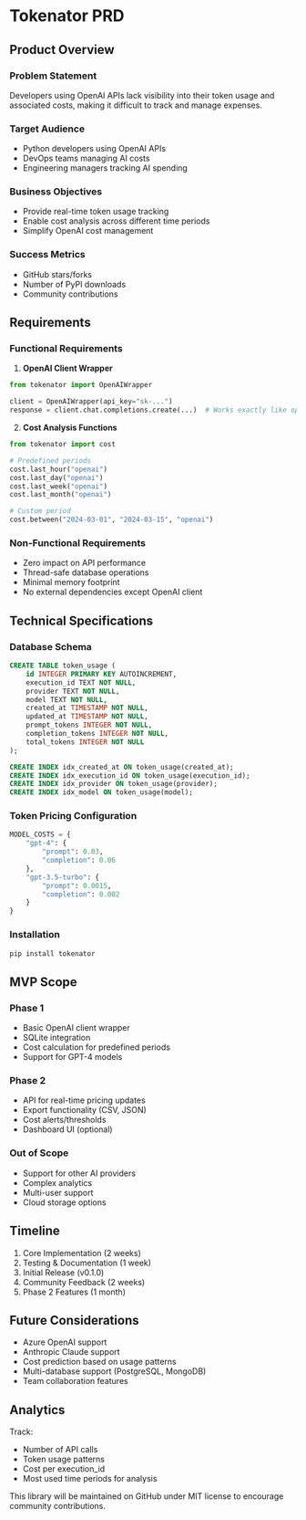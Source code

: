 

# Tokenator PRD

## Product Overview

### Problem Statement
Developers using OpenAI APIs lack visibility into their token usage and associated costs, making it difficult to track and manage expenses.

### Target Audience
- Python developers using OpenAI APIs
- DevOps teams managing AI costs
- Engineering managers tracking AI spending

### Business Objectives
- Provide real-time token usage tracking
- Enable cost analysis across different time periods
- Simplify OpenAI cost management

### Success Metrics
- GitHub stars/forks
- Number of PyPI downloads
- Community contributions

## Requirements

### Functional Requirements

1. **OpenAI Client Wrapper**
```python
from tokenator import OpenAIWrapper

client = OpenAIWrapper(api_key="sk-...")
response = client.chat.completions.create(...)  # Works exactly like openai client
```

2. **Cost Analysis Functions**
```python
from tokenator import cost

# Predefined periods
cost.last_hour("openai")
cost.last_day("openai")
cost.last_week("openai")
cost.last_month("openai")

# Custom period
cost.between("2024-03-01", "2024-03-15", "openai")
```

### Non-Functional Requirements
- Zero impact on API performance
- Thread-safe database operations
- Minimal memory footprint
- No external dependencies except OpenAI client

## Technical Specifications

### Database Schema
```sql
CREATE TABLE token_usage (
    id INTEGER PRIMARY KEY AUTOINCREMENT,
    execution_id TEXT NOT NULL,
    provider TEXT NOT NULL,
    model TEXT NOT NULL,
    created_at TIMESTAMP NOT NULL,
    updated_at TIMESTAMP NOT NULL,
    prompt_tokens INTEGER NOT NULL,
    completion_tokens INTEGER NOT NULL,
    total_tokens INTEGER NOT NULL
);

CREATE INDEX idx_created_at ON token_usage(created_at);
CREATE INDEX idx_execution_id ON token_usage(execution_id);
CREATE INDEX idx_provider ON token_usage(provider);
CREATE INDEX idx_model ON token_usage(model);
```

### Token Pricing Configuration
```python
MODEL_COSTS = {
    "gpt-4": {
        "prompt": 0.03,
        "completion": 0.06
    },
    "gpt-3.5-turbo": {
        "prompt": 0.0015,
        "completion": 0.002
    }
}
```

### Installation
```bash
pip install tokenator
```

## MVP Scope

### Phase 1
- Basic OpenAI client wrapper
- SQLite integration
- Cost calculation for predefined periods
- Support for GPT-4 models

### Phase 2
- API for real-time pricing updates
- Export functionality (CSV, JSON)
- Cost alerts/thresholds
- Dashboard UI (optional)

### Out of Scope
- Support for other AI providers
- Complex analytics
- Multi-user support
- Cloud storage options

## Timeline
1. Core Implementation (2 weeks)
2. Testing & Documentation (1 week)
3. Initial Release (v0.1.0)
4. Community Feedback (2 weeks)
5. Phase 2 Features (1 month)

## Future Considerations
- Azure OpenAI support
- Anthropic Claude support
- Cost prediction based on usage patterns
- Multi-database support (PostgreSQL, MongoDB)
- Team collaboration features

## Analytics
Track:
- Number of API calls
- Token usage patterns
- Cost per execution_id
- Most used time periods for analysis

This library will be maintained on GitHub under MIT license to encourage community contributions.
